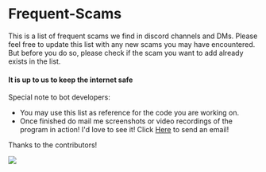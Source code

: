 # Frequent-Scams
This is a list of frequent scams we find in discord channels and DMs. Please feel free to update this list with any new scams you may have encountered. But before you do so, please check if the scam you want to add already exists in the list.
#### It is up to us to keep the internet safe 

Special note to bot developers:
- You may use this list as reference for the code you are working on.
- Once finished do mail me screenshots or video recordings of the program in action! I'd love to see it! Click [Here](mailto:cpeuk0w6c@relay.firefox.com) to send an email!

Thanks to the contributors!
<p><a href="https://github.com/45i/Frequent-Scams/graphs/contributors">
  <img src="https://contrib.rocks/image?repo=45i/Frequent-Scams" />
</a></p>
